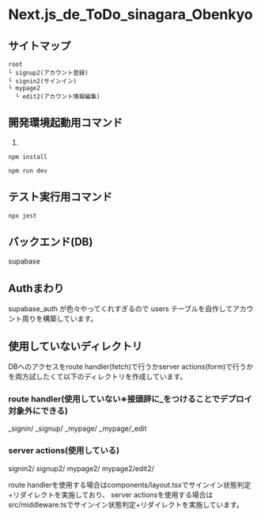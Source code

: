 # Next.js_de_ToDo_sinagara_Obenkyo

## サイトマップ

```
root
└ signup2(アカウント登録)
└ signin2(サインイン)
└ mypage2
  └ edit2(アカウント情報編集)
```

## 開発環境起動用コマンド

1.

```
npm install
```

```
npm run dev
```

## テスト実行用コマンド

```
npx jest
```

## バックエンド(DB)

supabase

## Authまわり
supabase_auth が色々やってくれすぎるので users テーブルを自作してアカウント周りを構築しています。

## 使用していないディレクトリ
DBへのアクセスをroute handler(fetch)で行うかserver actions(form)で行うかを両方試したくて以下のディレクトリを作成しています。
### route handler(使用していない※接頭辞に_をつけることでデプロイ対象外にできる)
_signin/
_signup/
_mypage/
_mypage/_edit

### server actions(使用している)
signin2/
signup2/
mypage2/
mypage2/edit2/

route handlerを使用する場合はcomponents/layout.tsxでサインイン状態判定+リダイレクトを実施しており、
server actionsを使用する場合はsrc/middleware.tsでサインイン状態判定+リダイレクトを実施しています。

